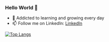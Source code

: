 ### Hello World 👋

- 🌱 Addicted to learning and growing every day
- 📫 Follow me on LinkedIn: [LinkedIn](https://www.linkedin.com/in/syed-asad/)

[![Top Langs](https://github-readme-stats.vercel.app/api/top-langs/?username=tasad-7)](https://github.com/tasad-7/github-readme-stats)
